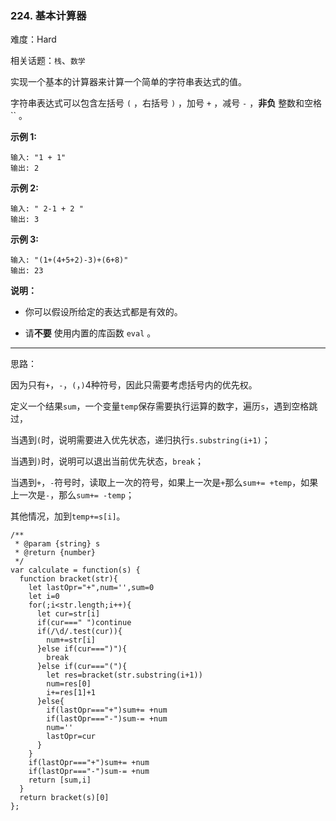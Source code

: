 ### 224. 基本计算器

难度：Hard

相关话题：`栈`、`数学`

实现一个基本的计算器来计算一个简单的字符串表达式的值。



字符串表达式可以包含左括号 `(` ，右括号 `)` ，加号 `+` ，减号 `-` ，**非负** 整数和空格 `` 。



**示例 1:** 



```
输入: "1 + 1"
输出: 2
```


**示例 2:** 



```
输入: " 2-1 + 2 "
输出: 3
```


**示例 3:** 



```
输入: "(1+(4+5+2)-3)+(6+8)"
输出: 23
```


**说明：** 




* 你可以假设所给定的表达式都是有效的。

* 请**不要** 使用内置的库函数  `eval` 。






-----

思路：

因为只有`+`，`-`，`(`，`)`4种符号，因此只需要考虑括号内的优先权。

定义一个结果`sum`，一个变量`temp`保存需要执行运算的数字，遍历`s`，遇到空格跳过，

当遇到`(`时，说明需要进入优先状态，递归执行`s.substring(i+1)`；

当遇到`)`时，说明可以退出当前优先状态，`break`；

当遇到`+`，`-`符号时，读取上一次的符号，如果上一次是`+`那么`sum+= +temp`，如果上一次是`-`，那么`sum+= -temp`；

其他情况，加到`temp+=s[i]`。

```
/**
 * @param {string} s
 * @return {number}
 */
var calculate = function(s) {
  function bracket(str){
    let lastOpr="+",num='',sum=0
    let i=0
    for(;i<str.length;i++){
      let cur=str[i]
      if(cur===" ")continue
      if(/\d/.test(cur)){
        num+=str[i]
      }else if(cur===")"){
        break
      }else if(cur==="("){
        let res=bracket(str.substring(i+1))
        num=res[0]
        i+=res[1]+1
      }else{
        if(lastOpr==="+")sum+= +num
        if(lastOpr==="-")sum-= +num
        num=''
        lastOpr=cur
      }
    }
    if(lastOpr==="+")sum+= +num
    if(lastOpr==="-")sum-= +num
    return [sum,i]
  }
  return bracket(s)[0]
};
```

